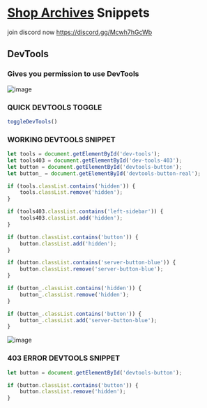 # [Shop Archives](https://dtacat.github.io/Collectibles/) Snippets

join discord now https://discord.gg/Mcwh7hGcWb

## DevTools

### Gives you permission to use DevTools

![image](https://github.com/TrellTrell/Shop-Archive-Snippets/assets/149860492/c8e0d750-06d2-4818-a6e0-94b5ebe76f62)

### QUICK DEVTOOLS TOGGLE

```js
toggleDevTools()
```

### WORKING DEVTOOLS SNIPPET
```js
let tools = document.getElementById('dev-tools');
let tools403 = document.getElementById('dev-tools-403');
let button = document.getElementById('devtools-button');
let button_ = document.getElementById('devtools-button-real');

if (tools.classList.contains('hidden')) {
    tools.classList.remove('hidden');
}

if (tools403.classList.contains('left-sidebar')) {
    tools403.classList.add('hidden');
}

if (button.classList.contains('button')) {
    button.classList.add('hidden');
}

if (button.classList.contains('server-button-blue')) {
    button.classList.remove('server-button-blue');
}

if (button_.classList.contains('hidden')) {
    button_.classList.remove('hidden');
}

if (button_.classList.contains('button')) {
    button_.classList.add('server-button-blue');
}
```

![image](https://github.com/TrellTrell/Shop-Archive-Snippets/assets/149860492/6cee0647-5a2d-4a5a-8741-b1a5f27f9612)

### 403 ERROR DEVTOOLS SNIPPET

```js
let button = document.getElementById('devtools-button');

if (button.classList.contains('button')) {
    button.classList.remove('hidden');
}
```
